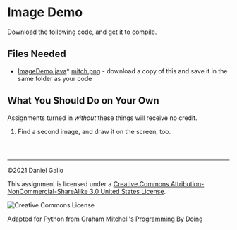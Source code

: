 # Image Demo


Download the following code, and get it to compile.


## Files Needed


* [ImageDemo.java](examples/ImageDemo.java)* [mitch.png](examples/mitch.png) - download a copy of this and save it in the
 same folder as your code



What You Should Do on Your Own
------------------------------


Assignments turned in *without* these things will receive
no credit.


1. Find a second image, and draw it on the screen, too.



```



```



---


©2021 Daniel Gallo


This assignment is licensed under a
[Creative Commons Attribution-NonCommercial-ShareAlike 3.0 United States License](https://creativecommons.org/licenses/by-nc-sa/3.0/us/deed.en_US).  

![Creative Commons License](images/by-nc-sa.png)





Adapted for Python from Graham Mitchell's [Programming By Doing](https://programmingbydoing.com/)